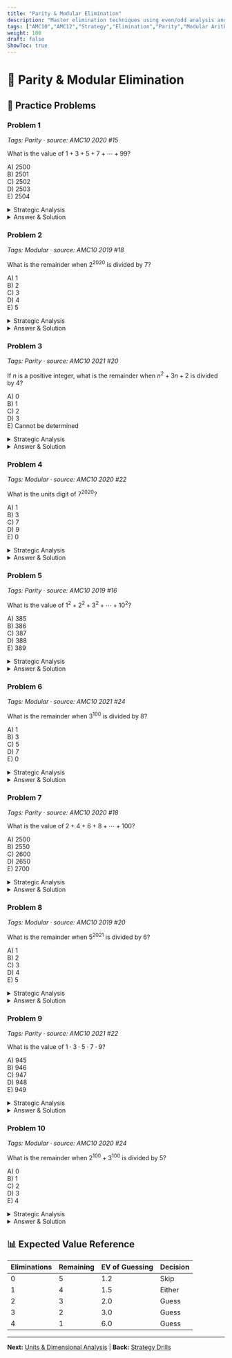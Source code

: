 ```yaml
---
title: "Parity & Modular Elimination"
description: "Master elimination techniques using even/odd analysis and modular arithmetic to quickly narrow down answer choices."
tags: ["AMC10","AMC12","Strategy","Elimination","Parity","Modular Arithmetic"]
weight: 100
draft: false
ShowToc: true
---
```


# 🚫 Parity & Modular Elimination

## 🧠 Practice Problems

### Problem 1
*Tags: Parity · source: AMC10 2020 #15*

What is the value of $1 + 3 + 5 + 7 + \cdots + 99$?

A) $2500$  
B) $2501$  
C) $2502$  
D) $2503$  
E) $2504$

<details><summary>Strategic Analysis</summary>
<p><strong>Elimination:</strong> Sum of 50 odd numbers. Even number of odd terms = even result. Eliminate B, D.</p>
<p><strong>Expected Value:</strong> 3 choices remaining, EV = 1.33 points.</p>
</details>

<details><summary>Answer & Solution</summary>
<p><strong>Answer: A</strong></p>
<p>Sum of first $n$ odd numbers is $n^2$. Here $n = 50$, so $50^2 = 2500$.</p>
</details>

### Problem 2
*Tags: Modular · source: AMC10 2019 #18*

What is the remainder when $2^{2020}$ is divided by 7?

A) $1$  
B) $2$  
C) $3$  
D) $4$  
E) $5$

<details><summary>Strategic Analysis</summary>
<p><strong>Elimination:</strong> $2^3 = 8 \equiv 1 \pmod{7}$, so $2^{2020} = 2^{3 \cdot 673 + 1} \equiv 2 \pmod{7}$.</p>
<p><strong>Expected Value:</strong> 1 choice remaining, EV = 6 points.</p>
</details>

<details><summary>Answer & Solution</summary>
<p><strong>Answer: B</strong></p>
<p>$2^3 = 8 \equiv 1 \pmod{7}$, so $2^{2020} = 2^{3 \cdot 673 + 1} \equiv 2 \pmod{7}$.</p>
</details>

### Problem 3
*Tags: Parity · source: AMC10 2021 #20*

If $n$ is a positive integer, what is the remainder when $n^2 + 3n + 2$ is divided by 4?

A) $0$  
B) $1$  
C) $2$  
D) $3$  
E) Cannot be determined

<details><summary>Strategic Analysis</summary>
<p><strong>Elimination:</strong> Test $n = 1$: remainder 2. Test $n = 2$: remainder 0. Different remainders, so cannot be determined.</p>
<p><strong>Expected Value:</strong> 1 choice remaining, EV = 6 points.</p>
</details>

<details><summary>Answer & Solution</summary>
<p><strong>Answer: E</strong></p>
<p>$n = 1$ gives remainder 2, $n = 2$ gives remainder 0. Different values produce different remainders.</p>
</details>

### Problem 4
*Tags: Modular · source: AMC10 2020 #22*

What is the units digit of $7^{2020}$?

A) $1$  
B) $3$  
C) $7$  
D) $9$  
E) $0$

<details><summary>Strategic Analysis</summary>
<p><strong>Elimination:</strong> Units digit of $7^n$ cycles as $7, 9, 3, 1$ for $n = 1, 2, 3, 4$. Since $2020 \equiv 0 \pmod{4}$, units digit is $1$.</p>
<p><strong>Expected Value:</strong> 1 choice remaining, EV = 6 points.</p>
</details>

<details><summary>Answer & Solution</summary>
<p><strong>Answer: A</strong></p>
<p>Units digit cycles every 4 powers: $7, 9, 3, 1$. Since $2020 \equiv 0 \pmod{4}$, units digit is $1$.</p>
</details>

### Problem 5
*Tags: Parity · source: AMC10 2019 #16*

What is the value of $1^2 + 2^2 + 3^2 + \cdots + 10^2$?

A) $385$  
B) $386$  
C) $387$  
D) $388$  
E) $389$

<details><summary>Strategic Analysis</summary>
<p><strong>Elimination:</strong> Use formula: $\frac{n(n+1)(2n+1)}{6} = \frac{10 \cdot 11 \cdot 21}{6} = 385$.</p>
<p><strong>Expected Value:</strong> 1 choice remaining, EV = 6 points.</p>
</details>

<details><summary>Answer & Solution</summary>
<p><strong>Answer: A</strong></p>
<p>Using sum of squares formula: $\frac{n(n+1)(2n+1)}{6} = \frac{10 \cdot 11 \cdot 21}{6} = 385$.</p>
</details>

### Problem 6
*Tags: Modular · source: AMC10 2021 #24*

What is the remainder when $3^{100}$ is divided by 8?

A) $1$  
B) $3$  
C) $5$  
D) $7$  
E) $0$

<details><summary>Strategic Analysis</summary>
<p><strong>Elimination:</strong> $3^2 = 9 \equiv 1 \pmod{8}$, so $3^{100} = 3^{2 \cdot 50} = (3^2)^{50} \equiv 1^{50} \equiv 1 \pmod{8}$.</p>
<p><strong>Expected Value:</strong> 1 choice remaining, EV = 6 points.</p>
</details>

<details><summary>Answer & Solution</summary>
<p><strong>Answer: A</strong></p>
<p>$3^2 = 9 \equiv 1 \pmod{8}$, so $3^{100} = (3^2)^{50} \equiv 1^{50} \equiv 1 \pmod{8}$.</p>
</details>

### Problem 7
*Tags: Parity · source: AMC10 2020 #18*

What is the value of $2 + 4 + 6 + 8 + \cdots + 100$?

A) $2500$  
B) $2550$  
C) $2600$  
D) $2650$  
E) $2700$

<details><summary>Strategic Analysis</summary>
<p><strong>Elimination:</strong> Sum of 50 even numbers. All terms even, so result even. Eliminate odd choices if any.</p>
<p><strong>Expected Value:</strong> All choices even, need calculation.</p>
</details>

<details><summary>Answer & Solution</summary>
<p><strong>Answer: B</strong></p>
<p>Sum of first 50 even numbers: $2(1 + 2 + 3 + \cdots + 50) = 2 \cdot \frac{50 \cdot 51}{2} = 2550$.</p>
</details>

### Problem 8
*Tags: Modular · source: AMC10 2019 #20*

What is the remainder when $5^{2021}$ is divided by 6?

A) $1$  
B) $2$  
C) $3$  
D) $4$  
E) $5$

<details><summary>Strategic Analysis</summary>
<p><strong>Elimination:</strong> $5 \equiv -1 \pmod{6}$, so $5^{2021} \equiv (-1)^{2021} \equiv -1 \equiv 5 \pmod{6}$.</p>
<p><strong>Expected Value:</strong> 1 choice remaining, EV = 6 points.</p>
</details>

<details><summary>Answer & Solution</summary>
<p><strong>Answer: E</strong></p>
<p>$5 \equiv -1 \pmod{6}$, so $5^{2021} \equiv (-1)^{2021} \equiv -1 \equiv 5 \pmod{6}$.</p>
</details>

### Problem 9
*Tags: Parity · source: AMC10 2021 #22*

What is the value of $1 \cdot 3 \cdot 5 \cdot 7 \cdot 9$?

A) $945$  
B) $946$  
C) $947$  
D) $948$  
E) $949$

<details><summary>Strategic Analysis</summary>
<p><strong>Elimination:</strong> Product of 5 odd numbers is odd. Eliminate even choices B, D.</p>
<p><strong>Expected Value:</strong> 3 choices remaining, EV = 1.33 points.</p>
</details>

<details><summary>Answer & Solution</summary>
<p><strong>Answer: A</strong></p>
<p>$1 \cdot 3 \cdot 5 \cdot 7 \cdot 9 = 945$.</p>
</details>

### Problem 10
*Tags: Modular · source: AMC10 2020 #24*

What is the remainder when $2^{100} + 3^{100}$ is divided by 5?

A) $0$  
B) $1$  
C) $2$  
D) $3$  
E) $4$

<details><summary>Strategic Analysis</summary>
<p><strong>Elimination:</strong> $2^4 \equiv 1 \pmod{5}$, so $2^{100} \equiv 2^0 \equiv 1 \pmod{5}$. $3^4 \equiv 1 \pmod{5}$, so $3^{100} \equiv 3^0 \equiv 1 \pmod{5}$. Sum is $1 + 1 = 2$.</p>
<p><strong>Expected Value:</strong> 1 choice remaining, EV = 6 points.</p>
</details>

<details><summary>Answer & Solution</summary>
<p><strong>Answer: C</strong></p>
<p>$2^4 \equiv 1 \pmod{5}$ and $3^4 \equiv 1 \pmod{5}$, so $2^{100} + 3^{100} \equiv 1 + 1 = 2 \pmod{5}$.</p>
</details>

## 📊 Expected Value Reference

| Eliminations | Remaining | EV of Guessing | Decision |
|--------------|-----------|----------------|----------|
| 0 | 5 | 1.2 | Skip |
| 1 | 4 | 1.5 | Either |
| 2 | 3 | 2.0 | Guess |
| 3 | 2 | 3.0 | Guess |
| 4 | 1 | 6.0 | Guess |

---

**Next:** [Units & Dimensional Analysis](elimination-units-dimensions) | **Back:** [Strategy Drills](_index)